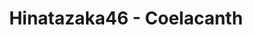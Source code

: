 ---
layout: videojs
title: Hinatazaka46 - Coelacanth
category: mv
description: >
    Translated by @sasori39883522
subtitles: 日向坂46シーラカンス.en.vtt
video_url: http://www.youtube.com/watch?v=YBvX0ZGEaO8
thumbnail: https://i.ytimg.com/vi/YBvX0ZGEaO8/maxresdefault.jpg
lang: en
plink: https://hinatacampaign.github.io/coelacanth.html
hinatrivia: https://x.com/hinatacampaign/status/1711231777245679917
upload_date: 2023-04-08
lyrics: >+
    I felt a drop of rain on my cheek
    
    From within the crowd, 
    I looked up to the sky

    When I thought I was done for

    Suddenly a umbrella was
    held out for me from behind

    I wondered who it was and turned around

    But it was a woman I didn't know


    Her gaze felt familiar from somewhere

    Why does this feel nostalgic? Who are you?


    Like coelacanth, the living fossil

    It was there at the bottom of my heart

    Emotional moments like this 
    that I've forgotten for so long

    Nothing has changed since those times

    The excitement has returned

    I can't believe that it's been 
    quietly living until now, such a miracle

    Was it in middle school? Or high school?

    It was so long ago, 
    the pain of being in love

    If I tried to talk to her

    Something might suddenly happen


    I ran toward a café canopy

    And she took shelter right next to me

    Why are you here, 
    even though you have an umbrella?

    This was weird, such a strange feeling

    But somehow, I didn't feel bad at all

    I wished the rain would never stop falling


    How long have we stood here in silence?

    Why is my heart thumping? What's going on?


    The coelacanth survived to this day

    It didn't go extinct

    Nobody noticed it, 
    where could it have been?

    It didn't succumb to the glacial period 
    of adulthood, nor to natural selection

    It was just forgotten and 
    now it has reappeared, such a mystery


    I thought I lost this a long time ago

    This feeling that's so important to me

    I rediscovered it deep within my heart

    It made me kind of happy


    Like coelacanth, the living fossil

    It was there at the bottom of my heart

    Emotional moments like this 
    that I've forgotten for so long

    Nothing has changed since those times

    The excitement has returned

    I can't believe that it's been 
    quietly living until now, such a miracle

    Was it in middle school? Or high school?

    It was so long ago, 
    the pain of being in love

    If I try to talk to her

    Something might suddenly happen
---